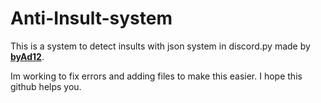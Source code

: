 # Anti-Insult-system

This is a system to detect insults with json system in discord.py made by [**byAd12**](https://github.com/byAd12).

Im working to fix errors and adding files to make this easier. I hope this github helps you.
